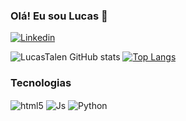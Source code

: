 
### Olá! Eu sou Lucas 👋


[![Linkedin](https://img.shields.io/badge/LinkedIn-0077B5?style=for-the-badge&logo=linkedin&logoColor=white)](https://www.linkedin.com/in/lucas-de-paula-soares/)

![LucasTalen GitHub stats](https://github-readme-stats.vercel.app/api?username=LucasTalen&show_icons=true&theme=tokyonight&count_private=true)
[![Top Langs](https://github-readme-stats.vercel.app/api/top-langs/?username=LucasTalen&layout=compact)](https://github.com/anuraghazra/github-readme-stats)
### Tecnologias
<div style="display: incline_block">
    <img align="center" alt="html5" src="https://img.shields.io/badge/HTML5-E34F26?style=for-the-badge&logo=html5&logoColor=white" />
    <img align="center" alt="Js" src="https://img.shields.io/badge/JavaScript-F7DF1E?style=for-the-badge&logo=javascript&logoColor=black" /> 
    <img align="center" alt="Python" src="https://img.shields.io/badge/Python-3776AB?style=for-the-badge&logo=python&logoColor=white" />
</div>

# 
